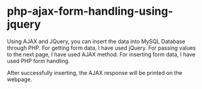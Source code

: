 # php-ajax-form-handling-using-jquery

Using AJAX and JQuery, you can insert the data into MySQL Database through PHP.
For getting form data, I have used jQuery.
For passing values to the next page, I have used AJAX method.
For inserting form data, I have used PHP form handling.

After successfully inserting, the AJAX response will be printed on the webpage.

